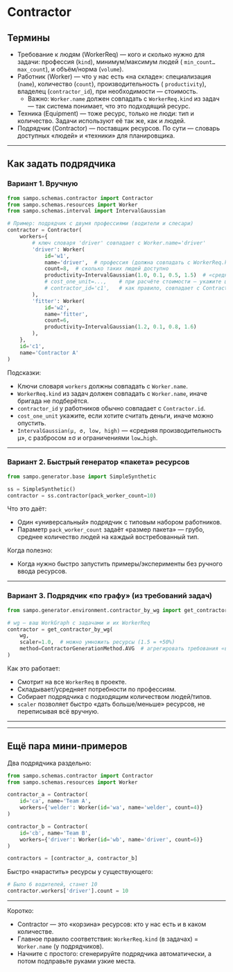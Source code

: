 # Contractor

## Термины

- Требование к людям (WorkerReq) — кого и сколько нужно для задачи: профессия (`kind`), минимум/максимум людей (
  `min_count…max_count`), и объём/норма (`volume`).
- Работник (Worker) — что у нас есть «на складе»: специализация (`name`), количество (`count`), производительность (
  `productivity`), владелец (`contractor_id`), при необходимости — стоимость.
    - Важно: `Worker.name` должен совпадать с `WorkerReq.kind` из задач — так система понимает, что это подходящий
      ресурс.
- Техника (Equipment) — тоже ресурс, только не люди: тип и количество. Задачи используют её так же, как и людей.
- Подрядчик (Contractor) — поставщик ресурсов. По сути — словарь доступных «людей» и «техники» для планировщика.

---

## Как задать подрядчика

### Вариант 1. Вручную

```python
from sampo.schemas.contractor import Contractor
from sampo.schemas.resources import Worker
from sampo.schemas.interval import IntervalGaussian

# Пример: подрядчик с двумя профессиями (водители и слесари)
contractor = Contractor(
    workers={
        # ключ словаря 'driver' совпадает с Worker.name='driver'
        'driver': Worker(
            id='w1',
            name='driver',  # профессия (должна совпадать с WorkerReq.kind)
            count=8,  # сколько таких людей доступно
            productivity=IntervalGaussian(1.0, 0.1, 0.5, 1.5)  # «средняя скорость» с разбросом
            # cost_one_unit=...,    # при расчёте стоимости — укажите цену за единицу (опционально)
            # contractor_id='c1',   # как правило, совпадает с Contractor.id (если задаёте вручную)
        ),
        'fitter': Worker(
            id='w2',
            name='fitter',
            count=6,
            productivity=IntervalGaussian(1.2, 0.1, 0.8, 1.6)
        ),
    },
    id='c1',
    name='Contractor A'
)
```

Подсказки:

- Ключи словаря `workers` должны совпадать с `Worker.name`.
- `WorkerReq.kind` из задач должен совпадать с `Worker.name`, иначе бригада не подберётся.
- `contractor_id` у работников обычно совпадает с `Contractor.id`.
- `cost_one_unit` укажите, если хотите считать деньги, иначе можно опустить.
- `IntervalGaussian(μ, σ, low, high)` — «средняя производительность μ», с разбросом ±σ и ограничениями `low…high`.

---

### Вариант 2. Быстрый генератор «пакета» ресурсов

```python
from sampo.generator.base import SimpleSynthetic

ss = SimpleSynthetic()
contractor = ss.contractor(pack_worker_count=10)
```

Что это даёт:

- Один «универсальный» подрядчик с типовым набором работников.
- Параметр `pack_worker_count` задаёт «размер пакета» — грубо, среднее количество людей на каждый востребованный тип.

Когда полезно:

- Когда нужно быстро запустить примеры/эксперименты без ручного ввода ресурсов.

---

### Вариант 3. Подрядчик «по графу» (из требований задач)

```python
from sampo.generator.environment.contractor_by_wg import get_contractor_by_wg, ContractorGenerationMethod

# wg — ваш WorkGraph с задачами и их WorkerReq
contractor = get_contractor_by_wg(
    wg,
    scaler=1.0,  # можно умножить ресурсы (1.5 = +50%)
    method=ContractorGenerationMethod.AVG  # агрегировать требования «в среднем»
)
```

Как это работает:

- Смотрит на все `WorkerReq` в проекте.
- Складывает/усредняет потребности по профессиям.
- Собирает подрядчика с подходящим количеством людей/типов.
- `scaler` позволяет быстро «дать больше/меньше» ресурсов, не переписывая всё вручную.

---

---

## Ещё пара мини‑примеров

Два подрядчика раздельно:

```python
from sampo.schemas.contractor import Contractor
from sampo.schemas.resources import Worker

contractor_a = Contractor(
    id='ca', name='Team A',
    workers={'welder': Worker(id='wa', name='welder', count=4)}
)

contractor_b = Contractor(
    id='cb', name='Team B',
    workers={'driver': Worker(id='wb', name='driver', count=6)}
)

contractors = [contractor_a, contractor_b]
```

Быстро «нарастить» ресурсы у существующего:

```python
# Было 6 водителей, станет 10
contractor.workers['driver'].count = 10
```

---

Коротко:

- Contractor — это «корзина» ресурсов: кто у нас есть и в каком количестве.
- Главное правило соответствия: `WorkerReq.kind` (в задачах) = `Worker.name` (у подрядчиков).
- Начните с простого: сгенерируйте подрядчика автоматически, а потом подправьте руками узкие места.
